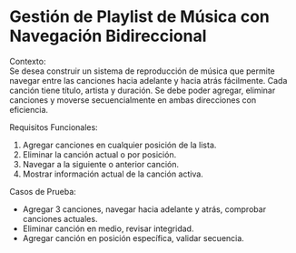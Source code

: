 # **Gestión de Playlist de Música con Navegación Bidireccional**

Contexto:<br>
Se desea construir un sistema de reproducción de música que permite navegar entre las canciones hacia adelante y hacia atrás fácilmente. Cada canción tiene título, artista y duración. Se debe poder agregar, eliminar canciones y moverse secuencialmente en ambas direcciones con eficiencia.

Requisitos Funcionales:

1. Agregar canciones en cualquier posición de la lista.
2. Eliminar la canción actual o por posición.
3. Navegar a la siguiente o anterior canción.
4. Mostrar información actual de la canción activa.

Casos de Prueba:

- Agregar 3 canciones, navegar hacia adelante y atrás, comprobar canciones actuales.
- Eliminar canción en medio, revisar integridad.
- Agregar canción en posición específica, validar secuencia.

